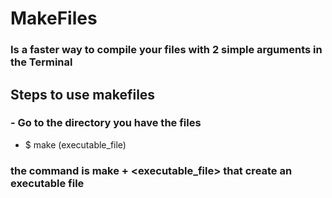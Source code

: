 # MakeFiles

### Is a faster way to compile your files with 2 simple arguments in the Terminal

## Steps to use makefiles

### - Go to the directory you have the files
- $ make (executable_file)

### the command is make + <executable_file> that create an executable file